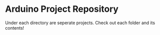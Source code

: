 # Arduino Project Repository
Under each directory are seperate projects. Check out each folder and its contents! <!-- Images are included. -->